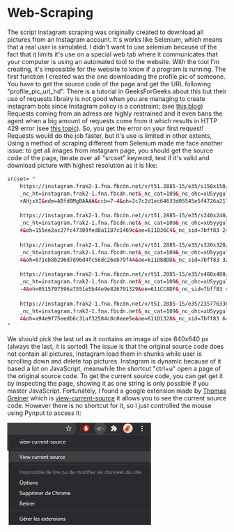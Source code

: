 # Web-Scraping
The script instagram scraping was originally created to download all pictures from an Instagram account. 
It's works like Selenium, which means that a real user is simulated. I didn't want to use selenium because of the fact 
that it limits it's use on a special web tab where it communicates that your computer is using an automated tool to
the website. With the tool I'm creating, it's impossible for the website to know if a program is running.
The first function I created was the one downloading the profile pic of someone. You have to get the source code
of the page and get the URL following "profile_pic_url_hd". There is a tutorial in GeeksForGeeks about this but their 
use of requests librairy is not good when you are managing to create instagram bots since Instagram policy is a constraint;
(see [this blog](https://blog.hubspot.com/marketing/bots-vs-humans-instagram#:~:text=The%20answer%20%2D%2D%20according%20to,large%20number%20of%20bot%20accounts.&text=If%20you%20really%20wanted%20to,news%2C%20don't%20be.))
Requests coming from an adress are highly restrained and it even bans the agent when a big amount of requests come from it 
which results in HTTP 429 error (see [this topic](https://stackoverflow.com/questions/56758333/error-429-with-simple-query-on-google-with-requests-python/56758488)). 
So, you get the error on  your first request! Requests would do the job faster, but it's use is limited in other extents,
Using a method of scraping different from Selenium made me face another issue: to get all images from instagram page, you should get the source 
code of the page, iterate over all "srcset" keyword, test if it's valid and download picture with highest resolution as it is like:
```html
srcset= "
    https://instagram.frak2-1.fna.fbcdn.net/v/t51.2885-15/e35/s150x150/235776336_3886225414816365_2529639022446482933_n.jpg?
    _nc_ht=instagram.frak2-1.fna.fbcdn.net&_nc_cat=109&_nc_ohc=xUSyygulaRwAX9hvv-_&tn=SG9EeeZ3-
    rAHjxXI&edm=ABfd0MgBAAAA&ccb=7-4&oh=2c7c2d1ec64633d05545e5f4726a217a&oe=611CA38C&_nc_sid=7bff83 150w,

    https://instagram.frak2-1.fna.fbcdn.net/v/t51.2885-15/e35/s240x240/235776336_3886225414816365_2529639022446482933_n.jpg?
    _nc_ht=instagram.frak2-1.fna.fbcdn.net&_nc_cat=109&_nc_ohc=xUSyygulaRwAX9hvv-_&tn=SG9EeeZ3-rAHjxXI&edm=ABfd0MgBAAAA&ccb=7-
    4&oh=155ee2ac27fc47309fed8a1187c1469c&oe=611D36C4&_nc_sid=7bff83 240w,

    https://instagram.frak2-1.fna.fbcdn.net/v/t51.2885-15/e35/s320x320/235776336_3886225414816365_2529639022446482933_n.jpg?
    _nc_ht=instagram.frak2-1.fna.fbcdn.net&_nc_cat=109&_nc_ohc=xUSyygulaRwAX9hvv-_&tn=SG9EeeZ3-rAHjxXI&edm=ABfd0MgBAAAA&ccb=7-
    4&oh=071eb8b296d7d96d4fc56dc26eb79f44&oe=611D8BDD&_nc_sid=7bff83 320w,

    https://instagram.frak2-1.fna.fbcdn.net/v/t51.2885-15/e35/s480x480/235776336_3886225414816365_2529639022446482933_n.jpg?
    _nc_ht=instagram.frak2-1.fna.fbcdn.net&_nc_cat=109&_nc_ohc=xUSyygulaRwAX9hvv-_&tn=SG9EeeZ3-rAHjxXI&edm=ABfd0MgBAAAA&ccb=7
    -4&oh=0515797596a7551e5b44e9e826701329&oe=611CCADF&_nc_sid=7bff83 480w,

    https://instagram.frak2-1.fna.fbcdn.net/v/t51.2885-15/e35/235776336_3886225414816365_2529639022446482933_n.jpg?
    _nc_ht=instagram.frak2-1.fna.fbcdn.net&_nc_cat=109&_nc_ohc=xUSyygulaRwAX9hvv-_&tn=SG9EeeZ3-rAHjxXI&edm=ABfd0MgBAAAA&ccb=7-
    4&oh=a94e9f75eedb6c31af32584c0c0eee5e&oe=611D1328&_nc_sid=7bff83 640w
"
```
We should pick the last url as it contains an image of size 640x640 px (always the last, it is sorted)
The issue is that the original source code does not contain all pictures, Instagram load them in shunks while user is scrolling
down and delete top pictures. Instagram is dynamic because of it based a lot on JavaScript, meanwhile the shortcut "ctrl+u" open a page
of the original source code.
To get the current source code, you can get get it by inspecting the page, showing it as one string is only possible if you master JavaScript.
Fortunately, I found a google extension made by [Thomas Greiner](https://github.com/ThomasGreiner) which is [view-current-source](https://chrome.google.com/webstore/detail/view-current-source/bloebkffnmchginelkmdcemamcdeamei)
it allows you to see the current source code. However there is no shortcut for it, so I just controlled the mouse using Pynput to access it:







![Extension](https://github.com/Wildric-Auric/Web-Scrapping/blob/89d3d1121144557ef10f9377379d0c9f1d79e5eb/Capture%20d%E2%80%99%C3%A9cran%202021-08-13%20153959.png)
